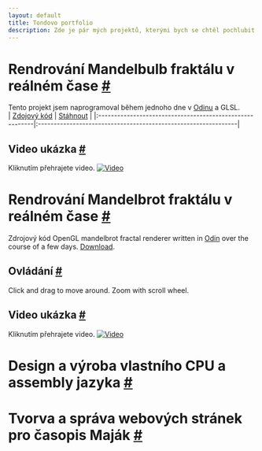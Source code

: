 ```yaml
---
layout: default
title: Tondovo portfolio
description: Zde je pár mých projektů, kterými bych se chtěl pochlubit.
---
```

# Rendrování Mandelbulb fraktálu v reálném čase [#](#rendrování-mandelbulb-fraktálu-v-reálném-čase-)
Tento projekt jsem naprogramoval během jednoho dne v [Odinu](https://odin-lang.org) a GLSL.<br/>
| [Zdojový kód](https://github.com/TonikHorkel/mandelbulb) | [Stáhnout](https://github.com/TonikHorkel/mandelbulb/releases) |
|:---------------------------------------------------------|:---------------------------------------------------------------|
## Video ukázka [#](#video-ukázka-)
Kliknutím přehrajete video.
[![Video](https://i.ytimg.com/vi_webp/u2-VxtBswD4/maxresdefault.webp)](https://www.youtube.com/watch?v=u2-VxtBswD4)
# Rendrování Mandelbrot fraktálu v reálném čase [#](#rendrování-mandelbrot-fraktálu-v-reálném-čase-)
Zdrojový kód
OpenGL mandelbrot fractal renderer written in [Odin](https://odin-lang.org) over the course of a few days. [Download](https://github.com/TonikHorkel/mandelbrot/releases).<br/>
## Ovládání [#](#ovládání-)
Click and drag to move around. Zoom with scroll wheel.
## Video ukázka [#](#video-ukázka--1)
Kliknutím přehrajete video.
[![Video](https://i.ytimg.com/vi_webp/9uYSgWLRBX0/maxresdefault.webp)](https://www.youtube.com/watch?v=9uYSgWLRBX0)
# Design a výroba vlastního CPU a assembly jazyka [#](#design-a-výroba-vlastního-cpu-a-assembly-jazyka-)

# Tvorva a správa webových stránek pro časopis Maják [#](#tvorva-a-správa-webových-stránek-pro-časopis-maják-)

